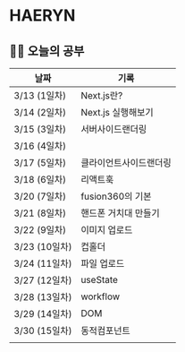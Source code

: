 # HAERYN
<h2>✍🏻 오늘의 공부</h2>

| 날짜         | 기록 |
|------------ | -- |
| 3/13 (1일차) | Next.js란? |
| 3/14 (2일차) | Next.js 실행해보기 |
| 3/15 (3일차) | 서버사이드랜더링 |
| 3/16 (4일차) |  |
| 3/17 (5일차) | 클라이언트사이드랜더링 |
| 3/18 (6일차) | 리액트훅 |
| 3/20 (7일차) | fusion360의 기본 |
| 3/21 (8일차) | 핸드폰 거치대 만들기 |
| 3/22 (9일차) | 이미지 업로드 |
| 3/23 (10일차) | 컵홀더 |
| 3/24 (11일차) | 파일 업로드 |
| 3/27 (12일차) | useState |
| 3/28 (13일차) | workflow |
| 3/29 (14일차) | DOM |
| 3/30 (15일차) | 동적컴포넌트 |
|             |  |